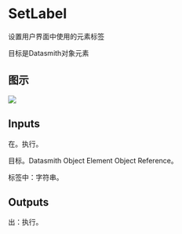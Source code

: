 # SetLabel

设置用户界面中使用的元素标签

目标是Datasmith对象元素

## 图示

![]($-20221218-18385121.png)

## Inputs

在。执行。

目标。Datasmith Object Element Object Reference。

标签中：字符串。  

## Outputs

出：执行。
